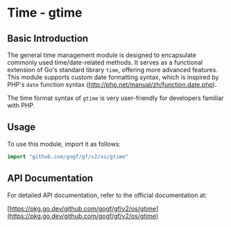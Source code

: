 # Time - gtime

## Basic Introduction

The general time management module is designed to encapsulate commonly used time/date-related methods. It serves as a functional extension of Go's standard library `time`, offering more advanced features. This module supports custom date formatting syntax, which is inspired by PHP's `date` function syntax (<http://php.net/manual/zh/function.date.php>).

The time format syntax of `gtime` is very user-friendly for developers familiar with PHP.

## Usage

To use this module, import it as follows:

```go
import "github.com/gogf/gf/v2/os/gtime"
```

## API Documentation

For detailed API documentation, refer to the official documentation at:

[https://pkg.go.dev/github.com/gogf/gf/v2/os/gtime](https://pkg.go.dev/github.com/gogf/gf/v2/os/gtime)
